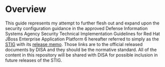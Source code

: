 Overview
========
This guide represents my attempt to further flesh out and expand
upon the security configuration guidance in the approved Defense
Information Systems Agency Security Technical Implementation
Guidelines for Red Hat JBoss Enterprise Application Platform 6
hereafter referred to simply as the
[STIG](http://iasecontent.disa.mil/stigs/zip/U_JBOSS_EAP_6-3_STIG_V1R1_STIG.zip)
with its [release
memo](http://iasecontent.disa.mil/stigs/pdf/u_JBoss_EAP_6-3_stig_release_memo.pdf).
Those links are to the official released documents by DISA and they
should be the normative standard.  All of the content in this
repository will be shared with DISA for possible inclusion in future
releases of the STIG.


